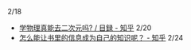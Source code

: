 2/18
- [学物理真能去二次元吗? / 目録 - 知乎](https://zhuanlan.zhihu.com/p/430653328)
2/20
- [怎么能让书里的信息成为自己的知识呢？ - 知乎](https://www.zhihu.com/question/659437028/answer/81388509103)
2/24